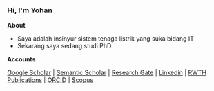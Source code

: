 ### Hi, I'm Yohan

<!--
**yohanfs/yohanfs** is a ✨ _special_ ✨ repository because its `README.md` (this file) appears on your GitHub profile.

Here are some ideas to get you started:

- 🔭 I’m currently working on ...
- 🌱 I’m currently learning ...
- 👯 I’m looking to collaborate on ...
- 🤔 I’m looking for help with ...
- 💬 Ask me about ...
- 📫 How to reach me: ...
- 😄 Pronouns: ...
- ⚡ Fun fact: ...
-->

**About**

- Saya adalah insinyur sistem tenaga listrik yang suka bidang IT
- Sekarang saya sedang studi PhD

**Accounts**

[Google Scholar](https://scholar.google.com/citations?user=zRZB_Q0AAAAJ&hl=de&oi=ao) | 
[Semantic Scholar](https://www.semanticscholar.org/author/Yohan-Fajar-Sidik/100969224) |
[Research Gate](https://www.researchgate.net/profile/Yohan-Fajar-Sidik) |
[Linkedin](https://www.linkedin.com/in/yohan-fajar-sidik-84155033/) |
[RWTH Publications](https://publications.rwth-aachen.de/search?ln=en&p=author:%22Sidik%2C%20Y.%20F.%22) | 
[ORCID](https://orcid.org/0000-0002-3826-2095) | [Scopus](https://www.scopus.com/authid/detail.uri?authorId=57212457786)
